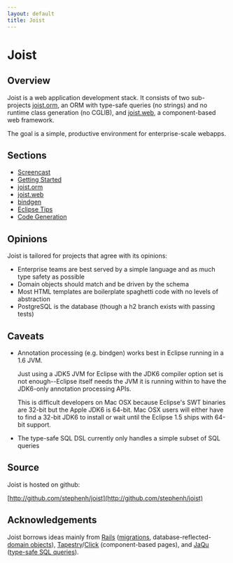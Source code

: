 ```yaml
---
layout: default
title: Joist
---
```


Joist
=====

Overview
--------

Joist is a web application development stack. It consists of two sub-projects [joist.orm](orm.html), an ORM with type-safe queries (no strings) and no runtime class generation (no CGLIB), and [joist.web](web.html), a component-based web framework.

The goal is a simple, productive environment for enterprise-scale webapps.

Sections
--------

* [Screencast](screencast.html)
* [Getting Started](gettingStarted.html)
* [joist.orm](orm.html)
* [joist.web](web.html)
* [bindgen](bindgen.html)
* [Eclipse Tips](eclipseTips.html)
* [Code Generation](codeGeneration.html)

Opinions
--------

Joist is tailored for projects that agree with its opinions:

* Enterprise teams are best served by a simple language and as much type safety as possible
* Domain objects should match and be driven by the schema
* Most HTML templates are boilerplate spaghetti code with no levels of abstraction
* PostgreSQL is the database (though a h2 branch exists with passing tests)

Caveats
-------

* Annotation processing (e.g. bindgen) works best in Eclipse running in a 1.6 JVM.

  Just using a JDK5 JVM for Eclipse with the JDK6 compiler option set is not enough--Eclipse itself needs the JVM it is running within to have the JDK6-only annotation processing APIs.

  This is difficult developers on Mac OSX because Eclipse's SWT binaries are 32-bit but the Apple JDK6 is 64-bit. Mac OSX users will either have to find a 32-bit JDK6 to install or wait until the Eclipse 1.5 ships with 64-bit support.

* The type-safe SQL DSL currently only handles a simple subset of SQL queries

Source
------

Joist is hosted on github:

[http://github.com/stephenh/joist](http://github.com/stephenh/joist)

Acknowledgements
----------------

Joist borrows ideas mainly from [Rails][1] ([migrations](ormMigrations.html), database-reflected-[domain objects](ormDomainObjects.html)), [Tapestry][2]/[Click][3] (component-based pages), and [JaQu][4] ([type-safe SQL queries](ormTypeSafeQueries.html)).

[1]: http://rubyonrails.org
[2]: http://tapestry.apache.org/
[3]: http://incubator.apache.org/click/
[4]: http://www.h2database.com/html/jaqu.html


